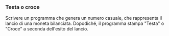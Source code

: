 ### Testa o croce

Scrivere un programma che genera un numero casuale, che rappresenta il lancio di una moneta bilanciata. 
Dopodiché, il programma stampa "Testa" o "Croce" a seconda dell'esito del lancio.
